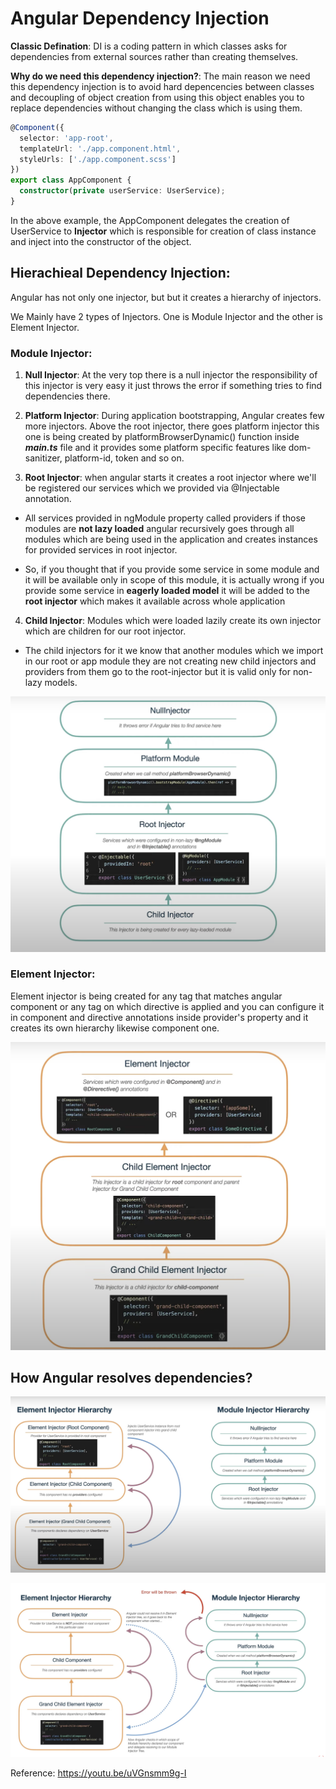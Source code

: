 # Angular Dependency Injection

**Classic Defination**:
DI is a coding pattern in which classes asks for dependencies from external sources rather than creating themselves.

**Why do we need this dependency injection?**:
The main reason we need this dependency injection is to avoid hard depencencies between classes and decoupling of object creation from using this object enables you to replace dependencies without changing the class which is using them.

```typescript
@Component({
  selector: 'app-root',
  templateUrl: './app.component.html',
  styleUrls: ['./app.component.scss']
})
export class AppComponent {
  constructor(private userService: UserService);
}
```

In the above example, the AppComponent delegates the creation of UserService to **Injector** which is responsible for creation of class instance and inject into the constructor of the object.

## **Hierachieal Dependency Injection:**

Angular has not only one injector, but but it creates a hierarchy of injectors.

We Mainly have 2 types of Injectors. One is Module Injector and the other is Element Injector.

### Module Injector:

1. **Null Injector**: At the very top there is a null injector the responsibility of this injector is very easy it just throws the error if something tries to find dependencies there.

2. **Platform Injector**: During application bootstrapping, Angular creates few more injectors. Above the root injector, there goes platform injector this one is being created by platformBrowserDynamic() function inside **_main.ts_** file and it provides some platform specific features like dom-sanitizer, platform-id, token and so on.

3. **Root Injector**: when angular starts it creates a root injector where we'll be registered our services which we provided via @Injectable annotation.

- All services provided in ngModule property called providers if those modules are **not lazy loaded** angular recursively goes through all modules which are being used in the application and creates instances for provided services in root injector.

- So, if you thought that if you provide some service in some module and it will be available only in scope of this module, it is actually wrong if you provide some service in **eagerly loaded model** it will be added to the **root injector** which makes it available across whole application

4. **Child Injector**:
   Modules which were loaded lazily create its own injector which are children for our root injector.

- The child injectors for it we know that another modules which we import in our root or app module they are not creating new child injectors and providers from them go to the root-injector but it is valid only for non-lazy models.

![module-injector](./notes-assets/module-injectors.png)

### Element Injector:

Element injector is being created for any tag that matches angular component or any tag on which directive is applied and you can configure it in component and directive annotations inside provider's property and it creates its own hierarchy likewise component one.

![element-injector](./notes-assets/element-injector.png)

## How Angular resolves dependencies?

![dependency-resolution](./notes-assets/dependency-resolution-1.png)

![dependency-resolution](./notes-assets/dependency-resolution-2.png)

Reference:
https://youtu.be/uVGnsmm9g-I
